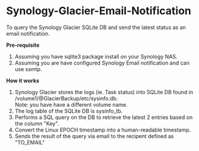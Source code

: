 # Synology-Glacier-Email-Notification
To query the Synology Glacier SQLite DB and send the latest status as an email notification.

**Pre-requisite**
1) Assuming you have sqlite3 package install on your Synology NAS.
2) Assuming you are have configured Synology Email notification and can use ssmtp.

**How it works**
1) Synology Glacier stores the logs (ie. Task status) into SQLite DB found in /volume1/@GlacierBackup/etc/sysinfo.db.   
Note: you have have a different volume name.
2) The log table of the SQLite DB is sysinfo_tb.
3) Performs a SQL query on the DB to retrieve the latest 2 entries based on the column "Key".
4) Convert the Linux EPOCH timestamp into a human-readable timestamp.
5) Sends the result of the query via email to the recipent defined as "TO_EMAIL"
